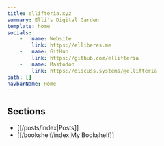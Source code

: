 ```yaml
---
title: ellifteria.xyz
summary: Elli's Digital Garden
template: home
socials:
    -   name: Website
        link: https://elliberes.me
    -   name: GitHub
        link: https://github.com/ellifteria
    -   name: Mastodon
        link: https://discuss.systems/@ellifteria
path: []
navbarName: Home
---
```


## Sections

- [[/posts/index|Posts]]
- [[/bookshelf/index|My Bookshelf]]
<!-- - [[/tiwo/index|Things I'm Working On]] -->
<!-- - [[/notes/index|Notes]] -->
